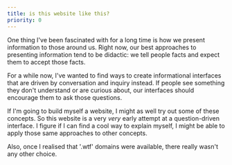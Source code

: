 ```yaml
---
title: is this website like this?
priority: 0
---
```

One thing I've been fascinated with for a long time is how we present information to those around us. Right now, our best approaches to presenting information tend to be didactic: we tell people facts and expect them to accept those facts.

For a while now, I've wanted to find ways to create informational interfaces that are driven by conversation and inquiry instead. If people see something they don't understand or are curious about, our interfaces should encourage them to ask those questions.

If I'm going to build myself a website, I might as well try out some of these concepts. So this website is a very *very* early attempt at a question-driven interface. I figure if I can find a cool way to explain myself, I might be able to apply those same approaches to other concepts.

Also, once I realised that '.wtf' domains were available, there really wasn't any other choice.
